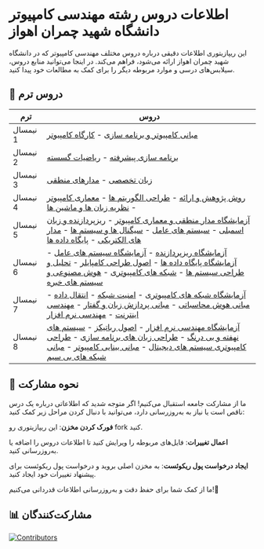 # اطلاعات دروس رشته مهندسی کامپیوتر دانشگاه شهید چمران اهواز


 این ریپازیتوری اطلاعات دقیقی درباره دروس مختلف مهندسی کامپیوتر که در دانشگاه شهید چمران اهواز ارائه می‌شود، فراهم می‌کند. در اینجا می‌توانید منابع دروس، سیلابس‌های درسی و موارد مربوطه دیگر را برای کمک به مطالعات خود پیدا کنید.

## 📝 دروس ترم
| ترم | دروس
| -----|------- |
| نیمسال 1 | [مبانی کامپیوتر و برنامه سازی](./%D9%86%DB%8C%D9%85%D8%B3%D8%A7%D9%84%201/%D9%85%D8%A8%D8%A7%D9%86%DB%8C%20%DA%A9%D8%A7%D9%85%D9%BE%DB%8C%D9%88%D8%AA%D8%B1%20%D9%88%20%D8%A8%D8%B1%D9%86%D8%A7%D9%85%D9%87%20%D8%B3%D8%A7%D8%B2%DB%8C/README.md) - [کارگاه کامپیوتر](./%D9%86%DB%8C%D9%85%D8%B3%D8%A7%D9%84%201/%DA%A9%D8%A7%D8%B1%DA%AF%D8%A7%D9%87%20%DA%A9%D8%A7%D9%85%D9%BE%DB%8C%D9%88%D8%AA%D8%B1/README.md) |
| نیمسال 2 | [برنامه سازی پیشرفته](./%D9%86%DB%8C%D9%85%D8%B3%D8%A7%D9%84%202/%D8%A8%D8%B1%D9%86%D8%A7%D9%85%D9%87%20%D8%B3%D8%A7%D8%B2%DB%8C%20%D9%BE%DB%8C%D8%B4%D8%B1%D9%81%D8%AA%D9%87/README.md) - [ریاضیات گسسته](./%D9%86%DB%8C%D9%85%D8%B3%D8%A7%D9%84%202/%D8%B1%DB%8C%D8%A7%D8%B6%DB%8C%D8%A7%D8%AA%20%DA%AF%D8%B3%D8%B3%D8%AA%D9%87/README.md) |
| نیمسال 3 | [زبان تخصصی](./%D9%86%DB%8C%D9%85%D8%B3%D8%A7%D9%84%203/%D8%B2%D8%A8%D8%A7%D9%86%20%D8%AA%D8%AE%D8%B5%D8%B5%DB%8C/README.md) - [مدارهای منطقی](./%D9%86%DB%8C%D9%85%D8%B3%D8%A7%D9%84%203/%D9%85%D8%AF%D8%A7%D8%B1%D9%87%D8%A7%DB%8C%20%D9%85%D9%86%D8%B7%D9%82%DB%8C/README.md) |
| نیمسال 4 | [روش پژوهش و ارائه](./%D9%86%DB%8C%D9%85%D8%B3%D8%A7%D9%84%204/%D8%B1%D9%88%D8%B4%20%D9%BE%DA%98%D9%88%D9%87%D8%B4%20%D9%88%20%D8%A7%D8%B1%D8%A7%D8%A6%D9%87/README.md) - [طراحی الگوریتم ها](./%D9%86%DB%8C%D9%85%D8%B3%D8%A7%D9%84%204/%D8%B7%D8%B1%D8%A7%D8%AD%DB%8C%20%D8%A7%D9%84%DA%AF%D9%88%D8%B1%DB%8C%D8%AA%D9%85%20%D9%87%D8%A7/README.md) - [معماری کامپیوتر](./%D9%86%DB%8C%D9%85%D8%B3%D8%A7%D9%84%204/%D9%85%D8%B9%D9%85%D8%A7%D8%B1%DB%8C%20%DA%A9%D8%A7%D9%85%D9%BE%DB%8C%D9%88%D8%AA%D8%B1/README.md) - [نظریه زبان ها و ماشین ها](./%D9%86%DB%8C%D9%85%D8%B3%D8%A7%D9%84%204/%D9%86%D8%B8%D8%B1%DB%8C%D9%87%20%D8%B2%D8%A8%D8%A7%D9%86%20%D9%87%D8%A7%20%D9%88%20%D9%85%D8%A7%D8%B4%DB%8C%D9%86%20%D9%87%D8%A7/README.md) |
| نیمسال 5 | [آزمایشگاه مدار منطقی و معماری کامپیوتر](./%D9%86%DB%8C%D9%85%D8%B3%D8%A7%D9%84%205/%D8%A2%D8%B2%D9%85%D8%A7%DB%8C%D8%B4%DA%AF%D8%A7%D9%87%20%D9%85%D8%AF%D8%A7%D8%B1%20%D9%85%D9%86%D8%B7%D9%82%DB%8C%20%D9%88%20%D9%85%D8%B9%D9%85%D8%A7%D8%B1%DB%8C%20%DA%A9%D8%A7%D9%85%D9%BE%DB%8C%D9%88%D8%AA%D8%B1/README.md) - [ریزپردازنده و زبان اسمبلی](./%D9%86%DB%8C%D9%85%D8%B3%D8%A7%D9%84%205/%D8%B1%DB%8C%D8%B2%D9%BE%D8%B1%D8%AF%D8%A7%D8%B2%D9%86%D8%AF%D9%87%20%D9%88%20%D8%B2%D8%A8%D8%A7%D9%86%20%D8%A7%D8%B3%D9%85%D8%A8%D9%84%DB%8C/README.md) - [سیستم های عامل](./%D9%86%DB%8C%D9%85%D8%B3%D8%A7%D9%84%205/%D8%B3%DB%8C%D8%B3%D8%AA%D9%85%20%D9%87%D8%A7%DB%8C%20%D8%B9%D8%A7%D9%85%D9%84/README.md) - [سیگنال ها و سیستم ها](./%D9%86%DB%8C%D9%85%D8%B3%D8%A7%D9%84%205/%D8%B3%DB%8C%DA%AF%D9%86%D8%A7%D9%84%20%D9%87%D8%A7%20%D9%88%20%D8%B3%DB%8C%D8%B3%D8%AA%D9%85%20%D9%87%D8%A7/README.md) - [مدار های الکتریکی](./%D9%86%DB%8C%D9%85%D8%B3%D8%A7%D9%84%205/%D9%85%D8%AF%D8%A7%D8%B1%20%D9%87%D8%A7%DB%8C%20%D8%A7%D9%84%DA%A9%D8%AA%D8%B1%DB%8C%DA%A9%DB%8C/README.md) - [پایگاه داده ها](./%D9%86%DB%8C%D9%85%D8%B3%D8%A7%D9%84%205/%D9%BE%D8%A7%DB%8C%DA%AF%D8%A7%D9%87%20%D8%AF%D8%A7%D8%AF%D9%87%20%D9%87%D8%A7/README.md) |
| نیمسال 6 | [آزمایشگاه ریزپردازنده](./%D9%86%DB%8C%D9%85%D8%B3%D8%A7%D9%84%206/%D8%A2%D8%B2%D9%85%D8%A7%DB%8C%D8%B4%DA%AF%D8%A7%D9%87%20%D8%B1%DB%8C%D8%B2%D9%BE%D8%B1%D8%AF%D8%A7%D8%B2%D9%86%D8%AF%D9%87/README.md) - [آزمایشگاه سیستم های عامل](./%D9%86%DB%8C%D9%85%D8%B3%D8%A7%D9%84%206/%D8%A2%D8%B2%D9%85%D8%A7%DB%8C%D8%B4%DA%AF%D8%A7%D9%87%20%D8%B3%DB%8C%D8%B3%D8%AA%D9%85%20%D9%87%D8%A7%DB%8C%20%D8%B9%D8%A7%D9%85%D9%84/README.md) - [آزمایشگاه پایگاه داده ها](./%D9%86%DB%8C%D9%85%D8%B3%D8%A7%D9%84%206/%D8%A2%D8%B2%D9%85%D8%A7%DB%8C%D8%B4%DA%AF%D8%A7%D9%87%20%D9%BE%D8%A7%DB%8C%DA%AF%D8%A7%D9%87%20%D8%AF%D8%A7%D8%AF%D9%87%20%D9%87%D8%A7/README.md) - [اصول طراحی کامپایلر](./%D9%86%DB%8C%D9%85%D8%B3%D8%A7%D9%84%206/%D8%A7%D8%B5%D9%88%D9%84%20%D8%B7%D8%B1%D8%A7%D8%AD%DB%8C%20%DA%A9%D8%A7%D9%85%D9%BE%D8%A7%DB%8C%D9%84%D8%B1/README.md) - [تحلیل و طراحی سیستم ها](./%D9%86%DB%8C%D9%85%D8%B3%D8%A7%D9%84%206/%D8%AA%D8%AD%D9%84%DB%8C%D9%84%20%D9%88%20%D8%B7%D8%B1%D8%A7%D8%AD%DB%8C%20%D8%B3%DB%8C%D8%B3%D8%AA%D9%85%20%D9%87%D8%A7/README.md) - [شبکه های کامپیوتری](./%D9%86%DB%8C%D9%85%D8%B3%D8%A7%D9%84%206/%D8%B4%D8%A8%DA%A9%D9%87%20%D9%87%D8%A7%DB%8C%20%DA%A9%D8%A7%D9%85%D9%BE%DB%8C%D9%88%D8%AA%D8%B1%DB%8C/README.md) - [هوش مصنوعی و سیستم های خبره](./%D9%86%DB%8C%D9%85%D8%B3%D8%A7%D9%84%206/%D9%87%D9%88%D8%B4%20%D9%85%D8%B5%D9%86%D9%88%D8%B9%DB%8C%20%D9%88%20%D8%B3%DB%8C%D8%B3%D8%AA%D9%85%20%D9%87%D8%A7%DB%8C%20%D8%AE%D8%A8%D8%B1%D9%87/README.md) |
| نیمسال 7 | [آزمایشگاه شبکه های کامپیوتری](./%D9%86%DB%8C%D9%85%D8%B3%D8%A7%D9%84%207/%D8%A2%D8%B2%D9%85%D8%A7%DB%8C%D8%B4%DA%AF%D8%A7%D9%87%20%D8%B4%D8%A8%DA%A9%D9%87%20%D9%87%D8%A7%DB%8C%20%DA%A9%D8%A7%D9%85%D9%BE%DB%8C%D9%88%D8%AA%D8%B1%DB%8C/README.md) - [امنیت شبکه](./%D9%86%DB%8C%D9%85%D8%B3%D8%A7%D9%84%207/%D8%A7%D9%85%D9%86%DB%8C%D8%AA%20%D8%B4%D8%A8%DA%A9%D9%87/README.md) - [انتقال داده](./%D9%86%DB%8C%D9%85%D8%B3%D8%A7%D9%84%207/%D8%A7%D9%86%D8%AA%D9%82%D8%A7%D9%84%20%D8%AF%D8%A7%D8%AF%D9%87/README.md) - [مبانی هوش محاسباتی](./%D9%86%DB%8C%D9%85%D8%B3%D8%A7%D9%84%207/%D9%85%D8%A8%D8%A7%D9%86%DB%8C%20%D9%87%D9%88%D8%B4%20%D9%85%D8%AD%D8%A7%D8%B3%D8%A8%D8%A7%D8%AA%DB%8C/README.md) - [مبانی پردازش زبان و گفتار](./%D9%86%DB%8C%D9%85%D8%B3%D8%A7%D9%84%207/%D9%85%D8%A8%D8%A7%D9%86%DB%8C%20%D9%BE%D8%B1%D8%AF%D8%A7%D8%B2%D8%B4%20%D8%B2%D8%A8%D8%A7%D9%86%20%D9%88%20%DA%AF%D9%81%D8%AA%D8%A7%D8%B1/README.md) - [مهندسی اینترنت](./%D9%86%DB%8C%D9%85%D8%B3%D8%A7%D9%84%207/%D9%85%D9%87%D9%86%D8%AF%D8%B3%DB%8C%20%D8%A7%DB%8C%D9%86%D8%AA%D8%B1%D9%86%D8%AA/README.md) - [مهندسی نرم افزار](./%D9%86%DB%8C%D9%85%D8%B3%D8%A7%D9%84%207/%D9%85%D9%87%D9%86%D8%AF%D8%B3%DB%8C%20%D9%86%D8%B1%D9%85%20%D8%A7%D9%81%D8%B2%D8%A7%D8%B1/README.md) |
| نیمسال 8 | [آزمایشگاه مهندسی نرم افزار](./%D9%86%DB%8C%D9%85%D8%B3%D8%A7%D9%84%208/%D8%A2%D8%B2%D9%85%D8%A7%DB%8C%D8%B4%DA%AF%D8%A7%D9%87%20%D9%85%D9%87%D9%86%D8%AF%D8%B3%DB%8C%20%D9%86%D8%B1%D9%85%20%D8%A7%D9%81%D8%B2%D8%A7%D8%B1/README.md) - [اصول رباتیکز](./%D9%86%DB%8C%D9%85%D8%B3%D8%A7%D9%84%208/%D8%A7%D8%B5%D9%88%D9%84%20%D8%B1%D8%A8%D8%A7%D8%AA%DB%8C%DA%A9%D8%B2/README.md) - [سیستم های نهفته و بی درنگ](./%D9%86%DB%8C%D9%85%D8%B3%D8%A7%D9%84%208/%D8%B3%DB%8C%D8%B3%D8%AA%D9%85%20%D9%87%D8%A7%DB%8C%20%D9%86%D9%87%D9%81%D8%AA%D9%87%20%D9%88%20%D8%A8%DB%8C%20%D8%AF%D8%B1%D9%86%DA%AF/README.md) - [طراحی زبان های برنامه سازی](./%D9%86%DB%8C%D9%85%D8%B3%D8%A7%D9%84%208/%D8%B7%D8%B1%D8%A7%D8%AD%DB%8C%20%D8%B2%D8%A8%D8%A7%D9%86%20%D9%87%D8%A7%DB%8C%20%D8%A8%D8%B1%D9%86%D8%A7%D9%85%D9%87%20%D8%B3%D8%A7%D8%B2%DB%8C/README.md) - [طراحی کامپیوتری سیستم های دیجیتال](./%D9%86%DB%8C%D9%85%D8%B3%D8%A7%D9%84%208/%D8%B7%D8%B1%D8%A7%D8%AD%DB%8C%20%DA%A9%D8%A7%D9%85%D9%BE%DB%8C%D9%88%D8%AA%D8%B1%DB%8C%20%D8%B3%DB%8C%D8%B3%D8%AA%D9%85%20%D9%87%D8%A7%DB%8C%20%D8%AF%DB%8C%D8%AC%DB%8C%D8%AA%D8%A7%D9%84/README.md) - [مبانی بینایی کامپیوتر](./%D9%86%DB%8C%D9%85%D8%B3%D8%A7%D9%84%208/%D9%85%D8%A8%D8%A7%D9%86%DB%8C%20%D8%A8%DB%8C%D9%86%D8%A7%DB%8C%DB%8C%20%DA%A9%D8%A7%D9%85%D9%BE%DB%8C%D9%88%D8%AA%D8%B1/README.md) - [مبانی شبکه های بی سیم](./%D9%86%DB%8C%D9%85%D8%B3%D8%A7%D9%84%208/%D9%85%D8%A8%D8%A7%D9%86%DB%8C%20%D8%B4%D8%A8%DA%A9%D9%87%20%D9%87%D8%A7%DB%8C%20%D8%A8%DB%8C%20%D8%B3%DB%8C%D9%85/README.md) |


## 🤝 نحوه مشارکت
ما از مشارکت جامعه استقبال می‌کنیم! اگر متوجه شدید که اطلاعاتی درباره یک درس ناقص است یا نیاز به به‌روزرسانی دارد، می‌توانید با دنبال کردن مراحل زیر کمک کنید:

**فورک کردن مخزن**: این ریپازیتوری رو fork کنید.
  
**اعمال تغییرات**: فایل‌های مربوطه را ویرایش کنید تا اطلاعات دروس را اضافه یا به‌روزرسانی کنید.

**ایجاد درخواست پول ریکوئست**: به مخزن اصلی بروید و درخواست پول ریکوئست برای پیشنهاد تغییرات خود ایجاد کنید.

ما از کمک شما برای حفظ دقت و به‌روزرسانی اطلاعات  قدردانی می‌کنیم!🚀

## 📊 مشارکت‌کنندگان
<a href="https://github.com/CE-SCU/scu-computer-engineering-courses/graphs/contributors">
  <img src="https://contrib.rocks/image?repo=CE-SCU/scu-computer-engineering-courses" alt="Contributors"/>
</a>



